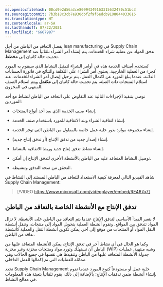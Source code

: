 ```yaml
---
ms.openlocfilehash: 00cd9e2d56a3ce80994349163315632470c51bc3
ms.sourcegitcommit: 7b3b18c3cb7e930dbf2f9f6edcb9108044033616
ms.translationtype: HT
ms.contentlocale: ar-SA
ms.lasthandoff: 07/22/2021
ms.locfileid: "6667987"
---
```

يفصل التعاقد من الباطن من أجل lean manufacturing في Supply Chain Management تدفق المواد عن عملية شراء الخدمات. يتم إنشاء أمر الشراء تلقائياً عند تحديث حالة كانبان إلى **مخطط‬**.

تُستخدم أصناف الخدمة هذه في أوامر الشراء لتمثيل النشاط الذي سيقوم به المورد كجزء من العملية الخارجية. يحتوي أمر الشراء على التكلفة والنتائج في فاتورة الحسابات الدائنة. عندما يبلغ المورد عن اكتمال العمل، يتم ترحيل إيصال أمر الشراء للخدمات. عند استلام المنتجات ذات الصلة، يتم تحديث حالة كانبان إلى **مكتمل** ويتم استلام الصنف المنتهي في المخزون.

نوصي بتنفيذ الإجراءات التالية عند التفاوض على التعاقد من الباطن لنشاط مع أحد الموردين:

-   إنشاء صنف الخدمة الذي يعد أحد أنواع المنتجات.

-   إنشاء اتفاقية الشراء وبند الاتفاقية للمورد باستخدام صنف الخدمة.

-   إنشاء مجموعة موارد بدور خلية عمل خاصة بالمقاول من الباطن التي توفر الخدمة.

-   إنشاء إصدار جديد من تدفق الإنتاج (أو تدفق إنتاج جديد).

-   إنشاء نشاط تدفق إنتاج جديد وربط الاتفاقية بالنشاط.

-   توصيل النشاط المتعاقد عليه من الباطن بالأنشطة الأخرى لتدفق الإنتاج إن أمكن.

-   التحقق من صحة التدفق وتنشيطه.

شاهد الفيديو التالي لمعرفة كيفية الاستعداد للتعاقد من الباطن المستند إلى النشاط في Supply Chain Management:

 > [!VIDEO https://www.microsoft.com/videoplayer/embed/RE487o7]


## <a name="production-flow-with-subcontracting-activities"></a>تدفق الإنتاج مع الأنشطة الخاصة بالتعاقد من الباطن

لا يتغير المبدأ الأساسي لتدفق الإنتاج عندما يتم التعاقد من الباطن على الأنشطة. لا تزال المواد تتدفق بين المواقع، وتقوم أنشطة العملية بتحويل المواد إلى منتجات، وتنقل أنشطة النقل المواد أو المنتجات من موقع إلى آخر. يمكن تكوين أنشطة النقل والعملية كأنشطة تعاقد من الباطن.

وكما هو الحال في أي نشاط آخر في تدفق الإنتاج، يمكن للأنشطة المتعاقد عليها من الباطن أن تستهلك وتورد مواد ومنتجات مخزنة وغير مخزنة (WIP) وشبه منتهية. عمليات جدولة الأنشطة المتعاقد عليها من الباطن وتنفيذها هي نفسها في جميع الحالات وهي مماثلة للعمليات التي تم إكمالها للعمل الداخلي.

تحدد Supply Chain Management خلية عمل أو مستودعاً كنوع المورد عندما تقوم بإنشاء أنشطة ضمن تدفقات الإنتاج؛ بالإضافة إلى ذلك، يقوم تلقائياً بتعبئة هذه المعلومات في معالج النشاط.
